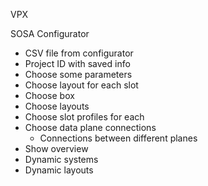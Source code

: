 VPX

SOSA Configurator

- CSV file from configurator
- Project ID with saved info
- Choose some parameters
- Choose layout for each slot
- Choose box
- Choose layouts
- Choose slot profiles for each
- Choose data plane connections
   - Connections between different planes
- Show overview
- Dynamic systems
- Dynamic layouts



